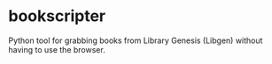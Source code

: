 # bookscripter
Python tool for grabbing books from Library Genesis (Libgen) without having to use the browser.
